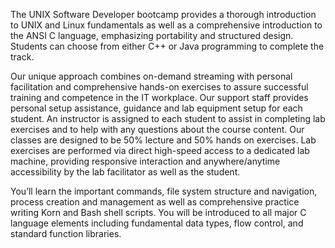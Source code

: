 The UNIX Software Developer bootcamp provides a thorough introduction to UNIX and Linux fundamentals as well as a comprehensive introduction to the ANSI C language, emphasizing portability and structured design. Students can choose from either C++ or Java programming to complete the track.

Our unique approach combines on-demand streaming with personal facilitation and comprehensive hands-on exercises to assure successful training and competence in the IT workplace. Our support staff provides personal setup assistance, guidance and lab equipment setup for each student. An instructor is assigned to each student to assist in completing lab exercises and to help with any questions about the course content. Our classes are designed to be 50% lecture and 50% hands on exercises. Lab exercises are performed via direct high-speed access to a dedicated lab machine, providing responsive interaction and anywhere/anytime accessibility by the lab facilitator as well as the student.

You’ll learn the important commands, file system structure and navigation, process creation and management as well as comprehensive practice writing Korn and Bash shell scripts. You will be introduced to all major C language elements including fundamental data types, flow control, and standard function libraries. 
